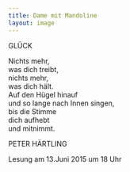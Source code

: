 ```yaml
---
title: Dame mit Mandoline
layout: image
---
```


GLÜCK

Nichts mehr,  
was dich treibt,  
nichts mehr,  
was dich hält.  
Auf den Hügel hinauf  
und so lange nach Innen singen,  
bis die Stimme  
dich aufhebt  
und mitnimmt. 

PETER HÄRTLING    

Lesung am 13.Juni 2015 um 18 Uhr
